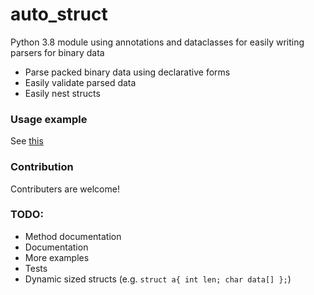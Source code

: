 # auto_struct
Python 3.8 module using annotations and dataclasses for easily writing parsers for binary data
- Parse packed binary data using declarative forms
- Easily validate parsed data
- Easily nest structs

### Usage example
See [this](examples/elf_header_parser.py)

### Contribution
Contributers are welcome!

### TODO:
- Method documentation
- Documentation
- More examples
- Tests
- Dynamic sized structs (e.g. `struct a{ int len; char data[] };`)
